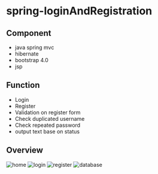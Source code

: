 # spring-loginAndRegistration

## Component
- java spring mvc
- hibernate
- bootstrap 4.0
- jsp

## Function
- Login
- Register
- Validation on register form
- Check duplicated username
- Check repeated password 
- output text base on status

## Overview
![home](https://user-images.githubusercontent.com/22363713/32732149-538244ca-c8be-11e7-8025-f00d9bd4075a.JPG)
![login](https://user-images.githubusercontent.com/22363713/32732209-757e030c-c8be-11e7-8ead-8a10b9ecd89f.JPG)
![register](https://user-images.githubusercontent.com/22363713/32732236-83bef516-c8be-11e7-8360-1bd1816e8e6d.JPG)
![database](https://user-images.githubusercontent.com/22363713/32732279-a1c1b6c0-c8be-11e7-8ceb-5a0f35e36b6f.JPG)
